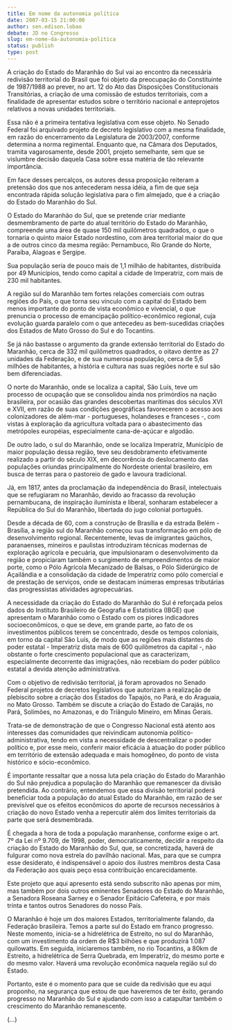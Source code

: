 ```yaml
---
title: Em nome da autonomia política
date: 2007-03-15 21:00:00
author: sen.edison.lobao
debate: JD no Congresso
slug: em-nome-da-autonomia-politica
status: publish 
type: post
---
```


  

A criação do Estado do Maranhão do Sul vai ao encontro da necessária redivisão territorial do Brasil que foi objeto da preocupação do Constituinte de 1987/1988 ao prever, no art. 12 do Ato das Disposições Constitucionais Transitórias, a criação de uma comissão de estudos territoriais, com a finalidade de apresentar estudos sobre o território nacional e anteprojetos relativos a novas unidades territoriais.  

  

Essa não é a primeira tentativa legislativa com esse objeto. No Senado Federal foi arquivado projeto de decreto legislativo com a mesma finalidade, em razão do encerramento da Legislatura de 2003/2007, conforme determina a norma regimental. Enquanto que, na Câmara dos Deputados, tramita vagarosamente, desde 2001, projeto semelhante, sem que se vislumbre decisão daquela Casa sobre essa matéria de tão relevante importância.  

  

Em face desses percalços, os autores dessa proposição reiteram a pretensão dos que nos antecederam nessa idéia, a fim de que seja encontrada rápida solução legislativa para o fim almejado, que é a criação do Estado do Maranhão do Sul.  

  

O Estado do Maranhão do Sul, que se pretende criar mediante desmembramento de parte do atual território do Estado do Maranhão, compreende uma área de quase 150 mil quilômetros quadrados, o que o tornaria o quinto maior Estado nordestino, com área territorial maior do que a de outros cinco da mesma região: Pernambuco, Rio Grande do Norte, Paraíba, Alagoas e Sergipe.  

  

Sua população seria de pouco mais de 1,1 milhão de habitantes, distribuída por 49 Municípios, tendo como capital a cidade de Imperatriz, com mais de 230 mil habitantes.  

  

A região sul do Maranhão tem fortes relações comerciais com outras regiões do País, o que torna seu vínculo com a capital do Estado bem menos importante do ponto de vista econômico e vivencial, o que prenuncia o processo de emancipação político-econômico regional, cuja evolução guarda paralelo com o que antecedeu as bem-sucedidas criações dos Estados de Mato Grosso do Sul e do Tocantins.  

  

Se já não bastasse o argumento da grande extensão territorial do Estado do Maranhão, cerca de 332 mil quilômetros quadrados, o oitavo dentre as 27 unidades da Federação, e de sua numerosa população, cerca de 5,6 milhões de habitantes, a história e cultura nas suas regiões norte e sul são bem diferenciadas.  

  

O norte do Maranhão, onde se localiza a capital, São Luís, teve um processo de ocupação que se consolidou ainda nos primórdios na nação brasileira, por ocasião das grandes descobertas marítimas dos séculos XVI e XVII, em razão de suas condições geográficas favorecerem o acesso aos colonizadores de além-mar - portugueses, holandeses e franceses -, com vistas à exploração da agricultura voltada para o abastecimento das metrópoles européias, especialmente cana-de-açúcar e algodão.  

  

De outro lado, o sul do Maranhão, onde se localiza Imperatriz, Município de maior população dessa região, teve seu desdobramento efetivamente realizado a partir do século XIX, em decorrência do deslocamento das populações oriundas principalmente do Nordeste oriental brasileiro, em busca de terras para o pastoreio de gado e lavoura tradicional.  

  

Já, em 1817, antes da proclamação da independência do Brasil, intelectuais que se refugiaram no Maranhão, devido ao fracasso da revolução pernambucana, de inspiração iluminista e liberal, sonharam estabelecer a República do Sul do Maranhão, libertada do jugo colonial português.  

  

Desde a década de 60, com a construção de Brasília e da estrada Belém - Brasília, a região sul do Maranhão começou sua transformação em pólo de desenvolvimento regional. Recentemente, levas de imigrantes gaúchos, paranaenses, mineiros e paulistas introduziram técnicas modernas de exploração agrícola e pecuária, que impulsionaram o desenvolvimento da região e propiciaram também o surgimento de empreendimentos de maior porte, como o Pólo Agrícola Mecanizado de Balsas, o Pólo Siderúrgico de Açailândia e a consolidação da cidade de Imperatriz como pólo comercial e de prestação de serviços, onde se destacam inúmeras empresas tributárias das progressistas atividades agropecuárias.  

  

A necessidade da criação do Estado do Maranhão do Sul é reforçada pelos dados do Instituto Brasileiro de Geografia e Estatística (IBGE) que apresentam o Maranhão como o Estado com os piores indicadores socioeconômicos, o que se deve, em grande parte, ao fato de os investimentos públicos terem se concentrado, desde os tempos coloniais, em torno da capital São Luís, de modo que as regiões mais distantes do poder estatal - Imperatriz dista mais de 600 quilômetros da capital -, não obstante o forte crescimento populacional que as caracterizam, especialmente decorrente das imigrações, não recebiam do poder público estatal a devida atenção administrativa.  

  

Com o objetivo de redivisão territorial, já foram aprovados no Senado Federal projetos de decretos legislativos que autorizam a realização de plebiscito sobre a criação dos Estados do Tapajós, no Pará, e do Araguaia, no Mato Grosso. Também se discute a criação do Estado de Carajás, no Pará, Solimões, no Amazonas, e do Triângulo Mineiro, em Minas Gerais.   

  

Trata-se de demonstração de que o Congresso Nacional está atento aos interesses das comunidades que reivindicam autonomia político-administrativa, tendo em vista a necessidade de descentralizar o poder político e, por esse meio, conferir maior eficácia à atuação do poder público em território de extensão adequada e mais homogêneo, do ponto de vista histórico e sócio-econômico.  

  

É importante ressaltar que a nossa luta pela criação do Estado do Maranhão do Sul não prejudica a população do Maranhão que remanescer da divisão pretendida. Ao contrário, entendemos que essa divisão territorial poderá beneficiar toda a população do atual Estado do Maranhão, em razão de ser previsível que os efeitos econômicos do aporte de recursos necessários à criação do novo Estado venha a repercutir além dos limites territoriais da parte que será desmembrada.  

  

É chegada a hora de toda a população maranhense, conforme exige o art. 7º da Lei nº 9.709, de 1998, poder, democraticamente, decidir a respeito da criação do Estado do Maranhão do Sul, que, se concretizada, haverá de fulgurar como nova estrela do pavilhão nacional. Mas, para que se cumpra esse desiderato, é indispensável o apoio dos ilustres membros desta Casa da Federação aos quais peço essa contribuição encarecidamente.  

  

Este projeto que aqui apresento está sendo subscrito não apenas por mim, mas também por dois outros eminentes Senadores do Estado do Maranhão, a Senadora Roseana Sarney e o Senador Epitácio Cafeteira, e por mais trinta e tantos outros Senadores do nosso País.  

  

O Maranhão é hoje um dos maiores Estados, territorialmente falando, da Federação brasileira. Temos a parte sul do Estado em franco progresso. Neste momento, inicia-se a hidrelétrica de Estreito, no sul do Maranhão, com um investimento da ordem de R$3 bilhões e que produzirá 1.087 quilowatts. Em seguida, iniciaremos também, no rio Tocantins, a 80km de Estreito, a hidrelétrica de Serra Quebrada, em Imperatriz, do mesmo porte e do mesmo valor. Haverá uma revolução econômica naquela região sul do Estado.  

  

Portanto, este é o momento para que se cuide da redivisão que eu aqui proponho, na segurança que estou de que haveremos de ter êxito, gerando progresso no Maranhão do Sul e ajudando com isso a catapultar também o crescimento do Maranhão remanescente.  

(...)
